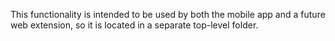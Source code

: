 This functionality is intended to be used by both the mobile app and a future web extension, so it is located in a separate top-level folder.

